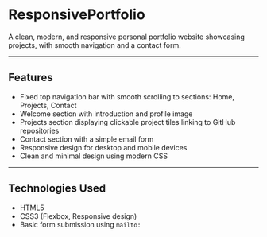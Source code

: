 # ResponsivePortfolio
A clean, modern, and responsive personal portfolio website showcasing projects, with smooth navigation and a contact form.

---

## Features

- Fixed top navigation bar with smooth scrolling to sections: Home, Projects, Contact
- Welcome section with introduction and profile image
- Projects section displaying clickable project tiles linking to GitHub repositories
- Contact section with a simple email form
- Responsive design for desktop and mobile devices
- Clean and minimal design using modern CSS

---

## Technologies Used

- HTML5  
- CSS3 (Flexbox, Responsive design)  
- Basic form submission using `mailto:`
